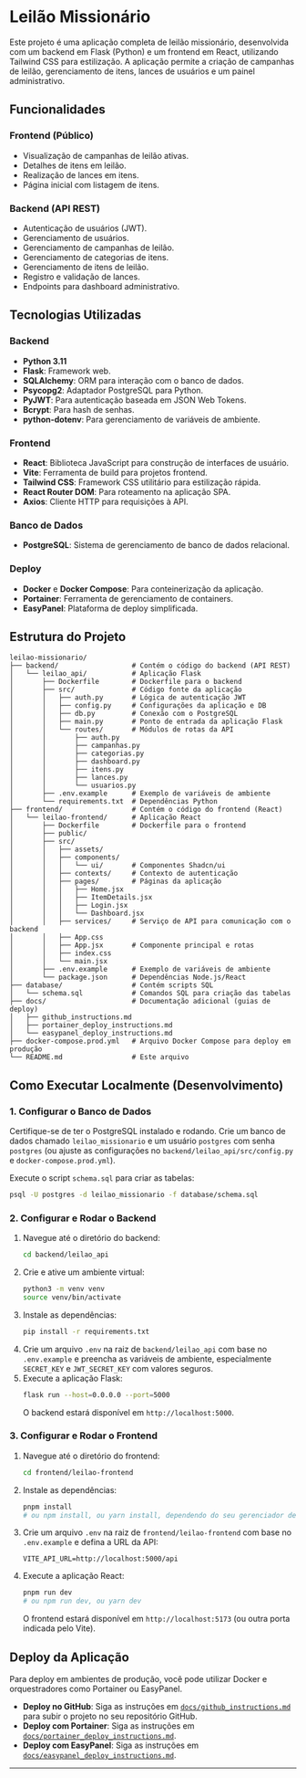 # Leilão Missionário

Este projeto é uma aplicação completa de leilão missionário, desenvolvida com um backend em Flask (Python) e um frontend em React, utilizando Tailwind CSS para estilização. A aplicação permite a criação de campanhas de leilão, gerenciamento de itens, lances de usuários e um painel administrativo.

## Funcionalidades

### Frontend (Público)

*   Visualização de campanhas de leilão ativas.
*   Detalhes de itens em leilão.
*   Realização de lances em itens.
*   Página inicial com listagem de itens.

### Backend (API REST)

*   Autenticação de usuários (JWT).
*   Gerenciamento de usuários.
*   Gerenciamento de campanhas de leilão.
*   Gerenciamento de categorias de itens.
*   Gerenciamento de itens de leilão.
*   Registro e validação de lances.
*   Endpoints para dashboard administrativo.

## Tecnologias Utilizadas

### Backend

*   **Python 3.11**
*   **Flask**: Framework web.
*   **SQLAlchemy**: ORM para interação com o banco de dados.
*   **Psycopg2**: Adaptador PostgreSQL para Python.
*   **PyJWT**: Para autenticação baseada em JSON Web Tokens.
*   **Bcrypt**: Para hash de senhas.
*   **python-dotenv**: Para gerenciamento de variáveis de ambiente.

### Frontend

*   **React**: Biblioteca JavaScript para construção de interfaces de usuário.
*   **Vite**: Ferramenta de build para projetos frontend.
*   **Tailwind CSS**: Framework CSS utilitário para estilização rápida.
*   **React Router DOM**: Para roteamento na aplicação SPA.
*   **Axios**: Cliente HTTP para requisições à API.

### Banco de Dados

*   **PostgreSQL**: Sistema de gerenciamento de banco de dados relacional.

### Deploy

*   **Docker** e **Docker Compose**: Para conteinerização da aplicação.
*   **Portainer**: Ferramenta de gerenciamento de containers.
*   **EasyPanel**: Plataforma de deploy simplificada.

## Estrutura do Projeto

```
leilao-missionario/
├── backend/                  # Contém o código do backend (API REST)
│   └── leilao_api/           # Aplicação Flask
│       ├── Dockerfile        # Dockerfile para o backend
│       ├── src/              # Código fonte da aplicação
│       │   ├── auth.py       # Lógica de autenticação JWT
│       │   ├── config.py     # Configurações da aplicação e DB
│       │   ├── db.py         # Conexão com o PostgreSQL
│       │   ├── main.py       # Ponto de entrada da aplicação Flask
│       │   └── routes/       # Módulos de rotas da API
│       │       ├── auth.py
│       │       ├── campanhas.py
│       │       ├── categorias.py
│       │       ├── dashboard.py
│       │       ├── itens.py
│       │       ├── lances.py
│       │       └── usuarios.py
│       ├── .env.example      # Exemplo de variáveis de ambiente
│       └── requirements.txt  # Dependências Python
├── frontend/                 # Contém o código do frontend (React)
│   └── leilao-frontend/      # Aplicação React
│       ├── Dockerfile        # Dockerfile para o frontend
│       ├── public/
│       ├── src/
│       │   ├── assets/
│       │   ├── components/
│       │   │   └── ui/       # Componentes Shadcn/ui
│       │   ├── contexts/     # Contexto de autenticação
│       │   ├── pages/        # Páginas da aplicação
│       │   │   ├── Home.jsx
│       │   │   ├── ItemDetails.jsx
│       │   │   ├── Login.jsx
│       │   │   └── Dashboard.jsx
│       │   ├── services/     # Serviço de API para comunicação com o backend
│       │   ├── App.css
│       │   ├── App.jsx       # Componente principal e rotas
│       │   ├── index.css
│       │   └── main.jsx
│       ├── .env.example      # Exemplo de variáveis de ambiente
│       └── package.json      # Dependências Node.js/React
├── database/                 # Contém scripts SQL
│   └── schema.sql            # Comandos SQL para criação das tabelas
├── docs/                     # Documentação adicional (guias de deploy)
│   ├── github_instructions.md
│   ├── portainer_deploy_instructions.md
│   └── easypanel_deploy_instructions.md
├── docker-compose.prod.yml   # Arquivo Docker Compose para deploy em produção
└── README.md                 # Este arquivo
```

## Como Executar Localmente (Desenvolvimento)

### 1. Configurar o Banco de Dados

Certifique-se de ter o PostgreSQL instalado e rodando. Crie um banco de dados chamado `leilao_missionario` e um usuário `postgres` com senha `postgres` (ou ajuste as configurações no `backend/leilao_api/src/config.py` e `docker-compose.prod.yml`).

Execute o script `schema.sql` para criar as tabelas:

```bash
psql -U postgres -d leilao_missionario -f database/schema.sql
```

### 2. Configurar e Rodar o Backend

1.  Navegue até o diretório do backend:
    ```bash
    cd backend/leilao_api
    ```
2.  Crie e ative um ambiente virtual:
    ```bash
    python3 -m venv venv
    source venv/bin/activate
    ```
3.  Instale as dependências:
    ```bash
    pip install -r requirements.txt
    ```
4.  Crie um arquivo `.env` na raiz de `backend/leilao_api` com base no `.env.example` e preencha as variáveis de ambiente, especialmente `SECRET_KEY` e `JWT_SECRET_KEY` com valores seguros.
5.  Execute a aplicação Flask:
    ```bash
    flask run --host=0.0.0.0 --port=5000
    ```
    O backend estará disponível em `http://localhost:5000`.

### 3. Configurar e Rodar o Frontend

1.  Navegue até o diretório do frontend:
    ```bash
    cd frontend/leilao-frontend
    ```
2.  Instale as dependências:
    ```bash
    pnpm install
    # ou npm install, ou yarn install, dependendo do seu gerenciador de pacotes
    ```
3.  Crie um arquivo `.env` na raiz de `frontend/leilao-frontend` com base no `.env.example` e defina a URL da API:
    ```
    VITE_API_URL=http://localhost:5000/api
    ```
4.  Execute a aplicação React:
    ```bash
    pnpm run dev
    # ou npm run dev, ou yarn dev
    ```
    O frontend estará disponível em `http://localhost:5173` (ou outra porta indicada pelo Vite).

## Deploy da Aplicação

Para deploy em ambientes de produção, você pode utilizar Docker e orquestradores como Portainer ou EasyPanel.

*   **Deploy no GitHub**: Siga as instruções em [`docs/github_instructions.md`](./docs/github_instructions.md) para subir o projeto no seu repositório GitHub.
*   **Deploy com Portainer**: Siga as instruções em [`docs/portainer_deploy_instructions.md`](./docs/portainer_deploy_instructions.md).
*   **Deploy com EasyPanel**: Siga as instruções em [`docs/easypanel_deploy_instructions.md`](./docs/easypanel_deploy_instructions.md).

---
